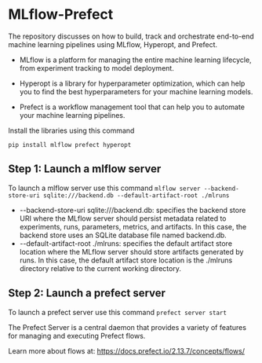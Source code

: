 # MLflow-Prefect

The repository discusses on how to build, track and orchestrate end-to-end machine learning pipelines using MLflow, Hyperopt, and Prefect.

- MLflow is a platform for managing the entire machine learning lifecycle, from experiment tracking to model deployment. 

- Hyperopt is a library for hyperparameter optimization, which can help you to find the best hyperparameters for your machine learning models. 

- Prefect is a workflow management tool that can help you to automate your machine learning pipelines.

Install the libraries using this command

`pip install mlflow prefect hyperopt`

## Step 1: Launch a mlflow server

To launch a mlflow server use this command `mlflow server --backend-store-uri sqlite:///backend.db --default-artifact-root ./mlruns`

- --backend-store-uri sqlite:///backend.db: specifies the backend store URI where the MLflow server should persist metadata related to experiments, runs, parameters, metrics, and artifacts. In this case, the backend store uses an SQLite database file named backend.db.
- --default-artifact-root ./mlruns: specifies the default artifact store location where the MLflow server should store artifacts generated by runs. In this case, the default artifact store location is the ./mlruns directory relative to the current working directory.

## Step 2: Launch a prefect server

To launch a prefect server use this command `prefect server start`

The Prefect Server is a central daemon that provides a variety of features for managing and executing Prefect flows.

Learn more about flows at: https://docs.prefect.io/2.13.7/concepts/flows/